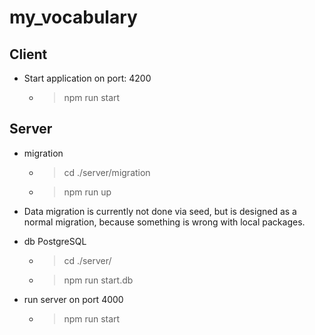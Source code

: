 # my_vocabulary

## Client
- Start application on port: 4200
    - > npm run start

## Server
- migration
    - > cd ./server/migration
    - > npm run up

* Data migration is currently not done via seed, but is designed as a normal migration, because something is wrong with local packages.

- db PostgreSQL
    - > cd ./server/
    - > npm run start.db

- run server on port 4000
    - > npm run start